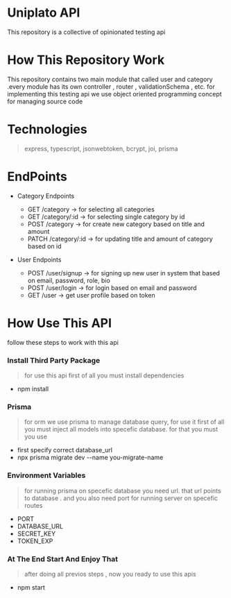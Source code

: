 # Uniplato API

This repository is a collective of opinionated testing api

# How This Repository Work

This repository contains two main module that called user and category .every module has its own controller , router , validationSchema , etc. for implementing this testing api we use object oriented programming concept for managing source code

# Technologies

> express,
> typescript,
> jsonwebtoken,
> bcrypt,
> joi,
> prisma

# EndPoints

- Category Endpoints

  - GET /category -> for selecting all categories
  - GET /category/:id -> for selecting single category by id
  - POST /category -> for create new category based on title and amount
  - PATCH /category/:id -> for updating title and amount of category based on id

- User Endpoints
  - POST /user/signup -> for signing up new user in system that based on email, password, role, bio
  - POST /user/login -> for login based on email and password
  - GET /user -> get user profile based on token

# How Use This API

follow these steps to work with this api

### Install Third Party Package

> for use this api first of all you must install dependencies

- npm install

### Prisma

> for orm we use prisma to manage database query, for use it first of all you must inject all models into specefic database. for that you must you use

- first specify correct database_url
- npx prisma migrate dev --name you-migrate-name

### Environment Variables

> for running prisma on specefic database you need url. that url points to database . and you also need port for running server on specefic routes

- PORT
- DATABASE_URL
- SECRET_KEY
- TOKEN_EXP

### At The End Start And Enjoy That
> after doing all previos steps , now you ready to use this apis
- npm start